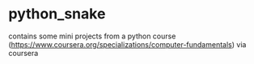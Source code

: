 # python_snake

contains some mini projects from a python course (https://www.coursera.org/specializations/computer-fundamentals) via coursera
